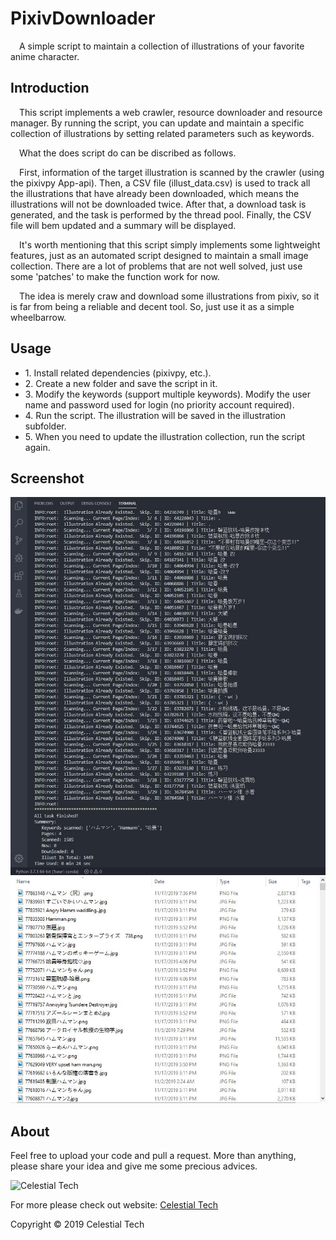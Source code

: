 <h1>PixivDownloader</h1>
<p>&emsp;A simple script to maintain a collection of illustrations of your favorite anime character.</p>

<h2>Introduction</h2>
<p>
  &emsp;This script implements a web crawler, resource downloader and resource manager. 
  By running the script, you can update and maintain a specific collection of illustrations 
  by setting related parameters such as keywords. 
</p>
<p>
   &emsp;What the does script do can be discribed as follows.
</p>
<p>
   &emsp;First, information of the target illustration is scanned by the crawler 
  (using the pixivpy App-api). Then, a CSV file (illust_data.csv) is used to track 
  all the illustrations that have already been downloaded, which means the illustrations 
  will not be downloaded twice. After that, a download task is generated, and the task 
  is performed by the thread pool. Finally, the CSV file will bem updated and a summary 
  will be displayed.
</p>
<p>
   &emsp;It's worth mentioning that this script simply implements some lightweight features, 
  just as an automated script designed to maintain a small image collection. There 
  are a lot of problems that are not well solved, just use some 'patches' to 
  make the function work for now. 
</p>
<p>
   &emsp;The idea is merely craw and download some illustrations from pixiv, so it is far from being 
  a reliable and decent tool. So, just use it as a simple wheelbarrow.
</p>

<h2>Usage</h2>
    <ul>
        <li>1. Install related dependencies (pixivpy, etc.).</li>
        <li>2. Create a new folder and save the script in it.</li>
        <li>3. Modify the keywords (support multiple keywords). Modify the user name and password 
    used for login (no priority account required).</li>
        <li>4. Run the script. The illustration will be saved in the illustration subfolder.</li>
        <li>5. When you need to update the illustration collection, run the script again.</li>
    </ul>
    
 <h2>Screenshot</h2>
 <img src="https://github.com/CelestialPaler/PixivDownloader/blob/master/screenshot1.jpg" alt="screenshot1" width=900 height="=1080">   
 <img src="https://github.com/CelestialPaler/PixivDownloader/blob/master/screenshot2.jpg" alt="screenshot2" width=900 height="=900">   
      
<h2>About</h2>
<p>Feel free to upload your code and pull a request. More than anything, please share your idea and give me some precious advices. </p>
<img src="https://github.com/CelestialTS/CTHackFramework/blob/master/res/logo.png" alt="Celestial Tech" width=400 height="=100">
<p>For more please check out website: <a href="http://www.tianshicangxie.com">Celestial Tech</a></p>
<p>Copyright © 2019 Celestial Tech</p>
